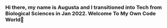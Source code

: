 ### Hi there, my name is Augusta and I transitioned into Tech from Biological Sciences in Jan 2022. Welcome To My Own Code World👋


<!--
--Let's get to know me more.

--MSc Data Science [University of Essex](https://www.essex.ac.uk/) from Applied Biology and Biotechnology 💻


--Curently, I am building and mastering my skills in problem solving, getting data insights and properly communicating the results to stakeholders as well as acquire skills in Artificial Intelligences through :

--🔭 I recently graduated from the [Code First Girls](https://codefirstgirls.com) Nanodegree program under Data Specialization and my place was sponsored by KFC UK and Ireland.
--🌱 I’m currently learning to become and remain a valuable Data Scientist by constantly improving on my programming languauge skills from taking numerous online courses and youtube videos on coding.
 --💃🏽 I'm cuurently an Ambassador to [Showcode's Athena Community](https://showcode.io/) and also open to helping more tech communities that may find my time valuable.
--📜 I’m currently taking a Google Analytics Course bootcamp online, as well as more courses to help with improving on my Data Visualization skills. --📜 I'm working on my problem solving skills and learning to build a great portfolio.
--👭 I'm open to collaborate and work on projects with any one or company. -- 🤔 I’m looking for help with mentorship and guides on becoming better at programming.
-- 💬 Ask me about everything about Data and Personal Development, especially as a blackgirl from an underrepresented ethnicity. --📫 How to reach me: [augustaebereonuodafin@gmail.com]
-- 😄 Pronouns: She/Her
-- ⚡ Fun fact: I enjoy to experiment with cooking recipes



--🤝 Connect With Me:
--[Linkedin](https://linkedin.com/in/augustaebereonuodafin/)

--💻 Technical Skills:
-- ![MySQL](https://img.shields.io/badge/mysql-%2300f.svg?style=for-the-badge&logo=mysql&logoColor=white),![RStudio](https://img.shields.io/badge/RStudio-4285F4?style=for-the-badge&logo=rstudio&logoColor=white),![Visual Studio Code](https://img.shields.io/badge/Visual%20Studio%20Code-0078d7.svg?style=for-the-badge&logo=visual-studio-code&logoColor=white),![Markdown](https://img.shields.io/badge/markdown-%23000000.svg?style=for-the-badge&logo=markdown&logoColor=white),![Python](https://img.shields.io/badge/python-3670A0?style=for-the-badge&logo=python&logoColor=ffdd54),![R](https://img.shields.io/badge/r-%23276DC3.svg?style=for-the-badge&logo=r&logoColor=white),![Matplotlib](https://img.shields.io/badge/Matplotlib-%23ffffff.svg?style=for-the-badge&logo=Matplotlib&logoColor=black),![NumPy](https://img.shields.io/badge/numpy-%23013243.svg?style=for-the-badge&logo=numpy&logoColor=white),![Pandas](https://img.shields.io/badge/pandas-%23150458.svg?style=for-the-badge&logo=pandas&logoColor=white),![Plotly](https://img.shields.io/badge/Plotly-%233F4F75.svg?style=for-the-badge&logo=plotly&logoColor=white),![scikit-learn](https://img.shields.io/badge/scikit--learn-%23F7931E.svg?style=for-the-badge&logo=scikit-learn&logoColor=white)
-->




